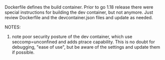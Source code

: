 Dockerfile defines the build container. Prior to go 1.18 release there were special instructions
for building the dev container, but not anymore.
Just review Dockerfile and the devcontainer.json files and update as needed.

NOTES:
1) note poor security posture of the dev container, which use seccomp=unconfined and adds ptrace capability. This is no doubt for debugging, "ease of use", but be aware of the settings and update them if possible.


